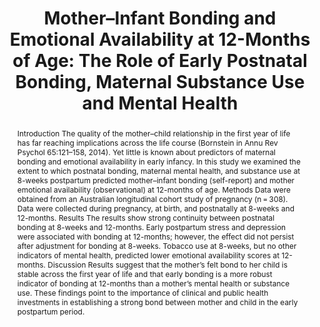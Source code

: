 ﻿---
abstract: "Introduction
The quality of the mother–child relationship in the first year of life has far reaching implications across the life course (Bornstein in Annu Rev Psychol 65:121–158, 2014). Yet little is known about predictors of maternal bonding and emotional availability in early infancy. In this study we examined the extent to which postnatal bonding, maternal mental health, and substance use at 8-weeks postpartum predicted mother–infant bonding (self-report) and mother emotional availability (observational) at 12-months of age.
Methods
Data were obtained from an Australian longitudinal cohort study of pregnancy (n = 308). Data were collected during pregnancy, at birth, and postnatally at 8-weeks and 12-months.
Results
The results show strong continuity between postnatal bonding at 8-weeks and 12-months. Early postpartum stress and depression were associated with bonding at 12-months; however, the effect did not persist after adjustment for bonding at 8-weeks. Tobacco use at 8-weeks, but no other indicators of mental health, predicted lower emotional availability scores at 12-months.
Discussion
Results suggest that the mother’s felt bond to her child is stable across the first year of life and that early bonding is a more robust indicator of bonding at 12-months than a mother’s mental health or substance use. These findings point to the importance of clinical and public health investments in establishing a strong bond between mother and child in the early postpartum period."
authors:
- Larissa Rossen
- Richard P Mattick
- Judy Wilson
- <b>admin</b>
- Lucinda Burns
- Steve Allsop
- Elizabeth J Elliott
- Sue Jacobs
- Craig A Olsson
- Delyse Hutchinson
- date: "2019-09-16T00:00:00Z"
- doi: "10.1007/s10995-019-02809-1"
featured: false
image:
  caption: 'Image credit: [**sheknows**]'
  focal_point: ""
  preview_only: false
projects: []
publication: 'Maternal and Child Health Journal'
publication_short: ""
publication_types:
- "2"
publishDate: "2019-09-16T00:00:00Z"
summary: A study examining associations between postnatal bonding, maternal mental health, and substance use at 8-weeks postpartum, and mother–infant bonding and mother emotional availability at 12-months of age.
tags:
- Source Themes
url_source: "https://link.springer.com/article/10.1007/s10995-019-02809-1"
title: "Mother–Infant Bonding and Emotional Availability at 12-Months of Age: The Role of Early Postnatal Bonding, Maternal Substance Use and Mental Health"
---
